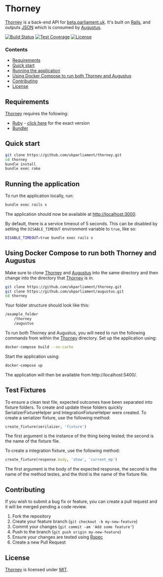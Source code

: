 # Thorney
[Thorney][thorney] is a back-end API for [beta.parliament.uk][beta]. It's built on [Rails][rails], and outputs [JSON][json] which is consumed by [Augustus][augustus].

[![Build Status][shield-travis]][info-travis] [![Test Coverage][shield-coveralls]][info-coveralls] [![License][shield-license]][info-license]

### Contents
<!-- START doctoc generated TOC please keep comment here to allow auto update -->
<!-- DON'T EDIT THIS SECTION, INSTEAD RE-RUN doctoc TO UPDATE -->


- [Requirements](#requirements)
- [Quick start](#quick-start)
- [Running the application](#running-the-application)
- [Using Docker Compose to run both Thorney and Augustus](#using-docker-compose-to-run-both-thorney-and-augustus)
- [Contributing](#contributing)
- [License](#license)

<!-- END doctoc generated TOC please keep comment here to allow auto update -->

## Requirements
[Thorney][thorney] requires the following:
* [Ruby][ruby] - [click here][ruby-version] for the exact version
* [Bundler][bundler]

## Quick start
```bash
git clone https://github.com/ukparliament/thorney.git
cd thorney
bundle install
bundle exec rake
```

## Running the application
To run the application locally, run:

```bash
bundle exec rails s
```

The application should now be available at [http://localhost:3000][local].

By default, there is a service timeout of 5 seconds. This can be disabled by setting the `DISABLE_TIMEOUT` environment variable to `true`, like so:

```bash
DISABLE_TIMEOUT=true bundle exec rails s
```

## Using Docker Compose to run both Thorney and Augustus
Make sure to clone [Thorney][thorney] and [Augustus][augustus] into the same directory and then change into the directory that [Thorney][thorney] is in.

```bash
git clone https://github.com/ukparliament/thorney.git
git clone https://github.com/ukparliament/augustus.git
cd thorney
```

Your folder structure should look like this:

```bash
/example_folder
    /thorney
    /augustus
```

To run both Thorney and Augustus, you will need to run the following commands from within the [Thorney][thorney] directory. Set up the application using:

```bash
docker-compose build --no-cache
```

Start the application using:

```bash
docker-compose up
```

The application will then be available from http://localhost:5400/.

## Test Fixtures
To ensure a clean test file, expected outcomes have been separated into fixture folders. To create and update these folders quickly SerializerFixtureHelper and IntegrationFixtureHelper were created.
To create a serializer fixture, use the following method:  

```ruby
create_fixture(serilaizer, 'fixture')
```  
The first argument is the instance of the thing being tested; the second is the name of the fixture file.  

To create a integration fixture, use the following method:

```ruby
create_fixture(response.body, 'show', 'current_mp')
```  
The first argument is the body of the expected response, the second is the name of the method testes, and the third is the name of the fixture file.  


## Contributing
If you wish to submit a bug fix or feature, you can create a pull request and it will be merged pending a code review.

1. Fork the repository
1. Create your feature branch (`git checkout -b my-new-feature`)
1. Commit your changes (`git commit -am 'Add some feature'`)
1. Push to the branch (`git push origin my-new-feature`)
1. Ensure your changes are tested using [Rspec][rspec]
1. Create a new Pull Request

## License
[Thorney][thorney] is licensed under [MIT][info-license].

[thorney]: https://github.com/ukparliament/thorney
[beta]: https://beta.parliament.uk
[rails]: https://rubyonrails.org
[json]: http://json.org
[augustus]: https://github.com/ukparliament/augustus
[ruby]: https://www.ruby-lang.org/en/
[ruby-version]: https://github.com/ukparliament/thorney/blob/master/.ruby-version
[bundler]: https://bundler.io
[local]: http://localhost:3000
[rspec]: http://rspec.info


[info-travis]:   https://travis-ci.org/ukparliament/thorney
[shield-travis]: https://img.shields.io/travis/ukparliament/thorney.svg

[info-coveralls]:   https://coveralls.io/github/ukparliament/thorney
[shield-coveralls]: https://img.shields.io/coveralls/ukparliament/thorney.svg

[info-license]:   https://github.com/ukparliament/thorney/blob/master/LICENSE
[shield-license]: https://img.shields.io/badge/license-MIT-blue.svg
